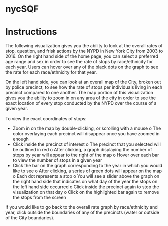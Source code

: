 # nycSQF

# Instructions
The following visualization gives you the ability to look at the overall rates of stop, question, and frisk actions by the NYPD in New York City from 2003 to 2016.  On the right hand side of the home page, you can select a preferred age range and sex in order to see the rate of stops by race/ethnicity for each year.  Users can hover over any of the black dots on the graph to see the rate for each race/ethnicity for that year.

On the left hand side, you can look at an overall map of the City, broken out by police precinct, to see how the rate of stops per individuals living in each precinct compared to one another.  The map portion of this visualization gives you the ability to zoom in on any area of the city in order to see the exact location of every stop conducted by the NYPD over the course of a given year.

To view the exact coordinates of stops:
  -	Zoom in on the map by double-clicking, or scrolling with a mouse
    o	The color overlaying each precinct will disappear once you have zoomed in enough
  -	Click inside the precinct of interest 
    o	The precinct that you selected will be outlined in red
    o	After clicking, a graph displaying the number of stops by year will appear to the right of the map
    o	Hover over each bar to view the number of stops in a given year
  -	Click the bar on the graph corresponding to the year in which you would like to see
    o	After clicking, a series of green dots will appear on the map
    o	Each dot represents a stop
    o	You will see a slider above the graph on the right hand side that indicates on what day of the year the stops on the left hand side       occurred
    o	Click inside the precinct again to stop the visualization on that day
    o	Click on the highlighted bar again to remove the stops from the screen

If you would like to go back to the overall rate graph by race/ethnicity and year, click outside the boundaries of any of the precincts (water or outside of the City boundaries). 
